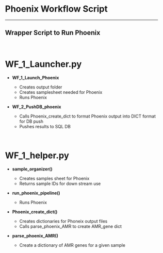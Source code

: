 # Phoenix Workflow Script
_______________________________________

## Wrapper Script to Run Phoenix

<br />

# WF_1_Launcher.py

- **WF_1_Launch_Phoenix**
    - Creates output folder
    - Creates samplesheet needed for Phoenix
    - Runs Phoenix

- **WF_2_PushDB_phoenix**
    - Calls Phoenix_create_dict to format Phoenix output into DICT format for DB push
    - Pushes results to SQL DB

<br />

# WF_1_helper.py

- **sample_organizer()**
    - Creates samples sheet for Phoenix
    - Returns sample IDs for down stream use
    
- **run_phoenix_pipeline()**
    - Runs Phoenix

- **Phoenix_create_dict()**
    - Creates dictionaries for Phoneix output files
    - Calls parse_phoenix_AMR to create AMR_gene dict

- **parse_phoenix_AMR()**
    - Create a dictionary of AMR genes for a given sample 


<br />